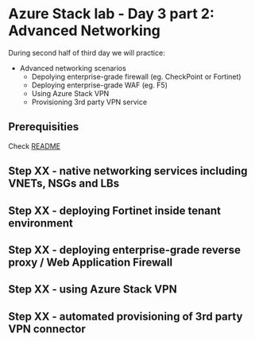 # Azure Stack lab - Day 3 part 2: Advanced Networking
During second half of third day we will practice:
- Advanced networking scenarios
  - Depolying enterprise-grade firewall (eg. CheckPoint or Fortinet)
  - Deploying enterprise-grade WAF (eg. F5)
  - Using Azure Stack VPN
  - Provisioning 3rd party VPN service

## Prerequisities
Check [README](./README.md)

## Step XX - native networking services including VNETs, NSGs and LBs

## Step XX - deploying Fortinet inside tenant environment

## Step XX - deploying enterprise-grade reverse proxy / Web Application Firewall

## Step XX - using Azure Stack VPN

## Step XX - automated provisioning of 3rd party VPN connector